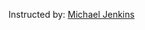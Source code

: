 Instructed by: [Michael Jenkins](https://www.linkedin.com/learning/instructors/michael-jenkins?u=236312842)